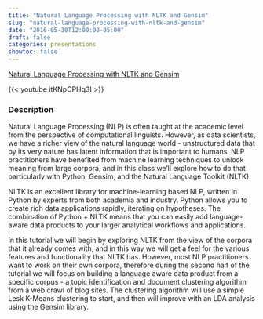 ```yaml
---
title: "Natural Language Processing with NLTK and Gensim"
slug: "natural-language-processing-with-nltk-and-gensim"
date: "2016-05-30T12:00:00-05:00"
draft: false
categories: presentations
showtoc: false
---
```


[Natural Language Processing with NLTK and Gensim](https://us.pycon.org/2016/schedule/presentation/1597/)

{{< youtube itKNpCPHq3I >}}

### Description

Natural Language Processing (NLP) is often taught at the academic level from the perspective of computational linguists. However, as data scientists, we have a richer view of the natural language world - unstructured data that by its very nature has latent information that is important to humans. NLP practitioners have benefited from machine learning techniques to unlock meaning from large corpora, and in this class we’ll explore how to do that particularly with Python, Gensim, and the Natural Language Toolkit (NLTK).

NLTK is an excellent library for machine-learning based NLP, written in Python by experts from both academia and industry. Python allows you to create rich data applications rapidly, iterating on hypotheses. The combination of Python + NLTK means that you can easily add language-aware data products to your larger analytical workflows and applications.

In this tutorial we will begin by exploring NLTK from the view of the corpora that it already comes with, and in this way we will get a feel for the various features and functionality that NLTK has. However, most NLP practitioners want to work on their own corpora, therefore during the second half of the tutorial we will focus on building a language aware data product from a specific corpus - a topic identification and document clustering algorithm from a web crawl of blog sites. The clustering algorithm will use a simple Lesk K-Means clustering to start, and then will improve with an LDA analysis using the Gensim library.

